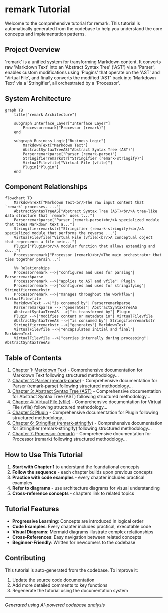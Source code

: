 # remark Tutorial

Welcome to the comprehensive tutorial for remark. This tutorial is automatically generated from the codebase to help you understand the core concepts and implementation patterns.

## Project Overview

'remark' is a unified system for transforming Markdown content. It converts raw 'Markdown Text' into an 'Abstract Syntax Tree' ('AST') via a 'Parser', enables custom modifications using 'Plugins' that operate on the 'AST' and 'Virtual File', and finally converts the modified 'AST' back into 'Markdown Text' via a 'Stringifier', all orchestrated by a 'Processor'.


## System Architecture

```mermaid
graph TB
    title["remark Architecture"]

    subgraph Interface_Layer["Interface Layer"]
        Processorremark["Processor (remark)"]
    end

    subgraph Business_Logic["Business Logic"]
        MarkdownText["Markdown Text"]
        AbstractSyntaxTreeAS["Abstract Syntax Tree (AST)"]
        Parserremarkparse["Parser (remark-parse)"]
        Stringifierremarkstr["Stringifier (remark-stringify)"]
        VirtualFilevfile["Virtual File (vfile)"]
        Plugin["Plugin"]
    end

```

## Component Relationships

```mermaid
flowchart TD
    MarkdownText["Markdown Text<br/>The raw input content that `remark` processes. ..."]
    AbstractSyntaxTreeAS["Abstract Syntax Tree (AST)<br/>A tree-like data structure that `remark` uses t..."]
    Parserremarkparse["Parser (remark-parse)<br/>A specialized module that takes Markdown text a..."]
    Stringifierremarkstr["Stringifier (remark-stringify)<br/>A specialized module that performs the reverse ..."]
    VirtualFilevfile["Virtual File (vfile)<br/>A conceptual object that represents a file bein..."]
    Plugin["Plugin<br/>A modular function that allows extending and cu..."]
    Processorremark["Processor (remark)<br/>The main orchestrator that ties together parsin..."]

    %% Relationships
    Processorremark -->|"configures and uses for parsing"| Parserremarkparse
    Processorremark -->|"applies to AST and vfile"| Plugin
    Processorremark -->|"configures and uses for stringifying"| Stringifierremarkstr
    Processorremark -->|"manages throughout the workflow"| VirtualFilevfile
    MarkdownText -->|"is consumed by"| Parserremarkparse
    Parserremarkparse -->|"generates"| AbstractSyntaxTreeAS
    AbstractSyntaxTreeAS -->|"is transformed by"| Plugin
    Plugin -->|"modifies content or metadata in"| VirtualFilevfile
    AbstractSyntaxTreeAS -->|"is consumed by"| Stringifierremarkstr
    Stringifierremarkstr -->|"generates"| MarkdownText
    VirtualFilevfile -->|"encapsulates initial and final"| MarkdownText
    VirtualFilevfile -->|"carries internally during processing"| AbstractSyntaxTreeAS
```

## Table of Contents

1. [Chapter 1: Markdown Text](chapter_01.md) - Comprehensive documentation for Markdown Text following structured methodology...
2. [Chapter 2: Parser (remark-parse)](chapter_02.md) - Comprehensive documentation for Parser (remark-parse) following structured methodology...
3. [Chapter 3: Abstract Syntax Tree (AST)](chapter_03.md) - Comprehensive documentation for Abstract Syntax Tree (AST) following structured methodology...
4. [Chapter 4: Virtual File (vfile)](chapter_04.md) - Comprehensive documentation for Virtual File (vfile) following structured methodology...
5. [Chapter 5: Plugin](chapter_05.md) - Comprehensive documentation for Plugin following structured methodology...
6. [Chapter 6: Stringifier (remark-stringify)](chapter_06.md) - Comprehensive documentation for Stringifier (remark-stringify) following structured methodology...
7. [Chapter 7: Processor (remark)](chapter_07.md) - Comprehensive documentation for Processor (remark) following structured methodology...

## How to Use This Tutorial

1. **Start with Chapter 1** to understand the foundational concepts
2. **Follow the sequence** - each chapter builds upon previous concepts
3. **Practice with code examples** - every chapter includes practical examples
4. **Refer to diagrams** - use architecture diagrams for visual understanding
5. **Cross-reference concepts** - chapters link to related topics

## Tutorial Features

- **Progressive Learning**: Concepts are introduced in logical order
- **Code Examples**: Every chapter includes practical, executable code
- **Visual Diagrams**: Mermaid diagrams illustrate complex relationships
- **Cross-References**: Easy navigation between related concepts
- **Beginner-Friendly**: Written for newcomers to the codebase

## Contributing

This tutorial is auto-generated from the codebase. To improve it:
1. Update the source code documentation
2. Add more detailed comments to key functions
3. Regenerate the tutorial using the documentation system

---

*Generated using AI-powered codebase analysis*
